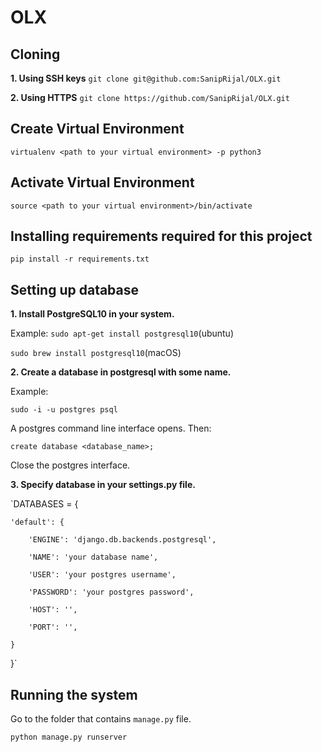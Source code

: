 # OLX

## Cloning
**1. Using SSH keys**
`git clone git@github.com:SanipRijal/OLX.git`

**2. Using HTTPS**
`git clone https://github.com/SanipRijal/OLX.git`

## Create Virtual Environment
`virtualenv <path to your virtual environment> -p python3`

## Activate Virtual Environment
`source <path to your virtual environment>/bin/activate`

## Installing requirements required for this project
`pip install -r requirements.txt`

## Setting up database
**1. Install PostgreSQL10 in your system.**

Example:
`sudo apt-get install postgresql10`(ubuntu)

`sudo brew install postgresql10`(macOS)

**2. Create a database in postgresql with some name.**

Example:

`sudo -i -u postgres psql`

A postgres command line interface opens. Then:

`create database <database_name>;`

Close the postgres interface.

**3. Specify database in your settings.py file.**

`DATABASES = {

    'default': {
    
        'ENGINE': 'django.db.backends.postgresql',
        
        'NAME': 'your database name',
        
        'USER': 'your postgres username',
        
        'PASSWORD': 'your postgres password',
        
        'HOST': '',
        
        'PORT': '',
        
    }
}`

## Running the system
Go to the folder that contains `manage.py` file.

`python manage.py runserver`
